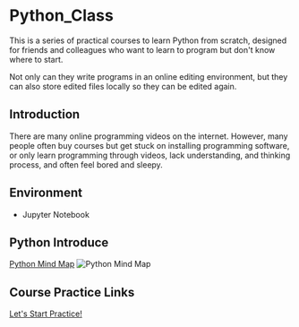 # Python_Class
This is a series of practical courses to learn Python from scratch, 
designed for friends and colleagues who want to learn to program but don't know where to start.

Not only can they write programs in an online editing environment, 
but they can also store edited files locally so they can be edited again.

## Introduction
There are many online programming videos on the internet. However, many people often buy courses but get stuck on installing programming software, 
or only learn programming through videos, lack understanding, and thinking process, and often feel bored and sleepy.

## Environment
- Jupyter Notebook

## Python Introduce
[Python Mind Map](https://github.com/simple1017/Python_Class/blob/master/Python.pdf)
![Python Mind Map](https://user-images.githubusercontent.com/50144690/160225123-ca10be1c-572d-4554-a8a4-8d993a6e3f61.jpg)

## Course Practice Links
[Let's Start Practice!](https://mybinder.org/v2/gh/simple1017/Python_Class.git/master)
